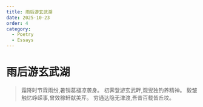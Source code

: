 ```yaml
---
title: 雨后游玄武湖
date: 2025-10-23
order: 4
category: 
  - Poetry
  - Essays
---
```


# 雨后游玄武湖

> 霜降时节霖雨纷,暑销葛褪凉袭身。
> 初霁登游玄武畔,观叟独钓养精神。
> 毅皱触忆峥嵘事,曾效稼轩献美芹。
> 穷通达隐无津渡,吾昔百载皆丘坟。